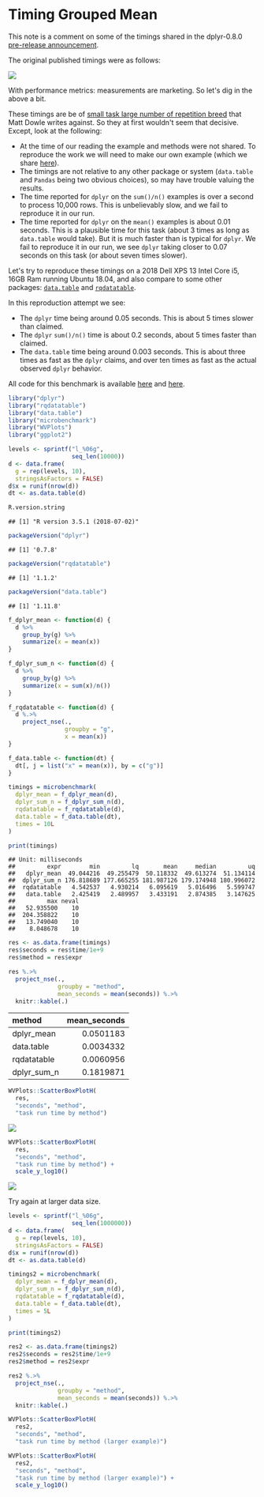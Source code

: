 Timing Grouped Mean
================

This note is a comment on some of the timings shared in the dplyr-0.8.0 [pre-release announcement](https://www.tidyverse.org/articles/2018/12/dplyr-0-8-0-release-candidate/).

The original published timings were as follows:

[![](timings_summarise_mean_dplyr-0-8-0.jpg)](https://www.tidyverse.org/articles/2018/12/dplyr-0-8-0-release-candidate/)

With performance metrics: measurements are marketing. So let's dig in the above a bit.

These timings are be of [small task large number of repetition breed](https://cran.r-project.org/web/packages/data.table/vignettes/datatable-benchmarking.html#avoid-microbenchmark...-times100) that Matt Dowle writes against. So they at first wouldn't seem that decisive. Except, look at the following:

-   At the time of our reading the example and methods were not shared. To reproduce the work we will need to make our own example (which we share [here](https://github.com/WinVector/rqdatatable/blob/master/extras/TimingGroupedMean.Rmd)).
-   The timings are not relative to any other package or system (`data.table` and `Pandas` being two obvious choices), so may have trouble valuing the results.
-   The time reported for `dplyr` on the `sum()/n()` examples is over a second to process 10,000 rows. This is unbelievably slow, and we fail to reproduce it in our run.
-   The time reported for `dplyr` on the `mean()` examples is about 0.01 seconds. This is a plausible time for this task (about 3 times as long as `data.table` would take). But it is much faster than is typical for `dplyr`. We fail to reproduce it in our run, we see `dplyr` taking closer to 0.07 seconds on this task (or about seven times slower).

Let's try to reproduce these timings on a 2018 Dell XPS 13 Intel Core i5, 16GB Ram running Ubuntu 18.04, and also compare to some other packages: [`data.table`](https://CRAN.R-project.org/package=data.table) and [`rqdatatable`](https://CRAN.R-project.org/package=rqdatatable).

In this reproduction attempt we see:

-   The `dplyr` time being around 0.05 seconds. This is about 5 times slower than claimed.
-   The `dplyr` `sum()/n()` time is about 0.2 seconds, about 5 times faster than claimed.
-   The `data.table` time being around 0.003 seconds. This is about three times as fast as the `dplyr` claims, and over ten times as fast as the actual observed `dplyr` behavior.

All code for this benchmark is available [here](https://github.com/WinVector/rqdatatable/blob/master/extras/TimingGroupedMean.Rmd) and [here](https://github.com/WinVector/rqdatatable/blob/master/extras/TimingGroupedMean.md).

``` r
library("dplyr")
library("rqdatatable")
library("data.table")
library("microbenchmark")
library("WVPlots")
library("ggplot2")
```

``` r
levels <- sprintf("l_%06g", 
                  seq_len(10000))
d <- data.frame(
  g = rep(levels, 10),
  stringsAsFactors = FALSE)
d$x = runif(nrow(d))
dt <- as.data.table(d)
```

``` r
R.version.string
```

    ## [1] "R version 3.5.1 (2018-07-02)"

``` r
packageVersion("dplyr")
```

    ## [1] '0.7.8'

``` r
packageVersion("rqdatatable")
```

    ## [1] '1.1.2'

``` r
packageVersion("data.table")
```

    ## [1] '1.11.8'

``` r
f_dplyr_mean <- function(d) {
  d %>% 
    group_by(g) %>%
    summarize(x = mean(x))
}

f_dplyr_sum_n <- function(d) {
  d %>% 
    group_by(g) %>%
    summarize(x = sum(x)/n())
}

f_rqdatatable <- function(d) {
  d %.>%
    project_nse(., 
                groupby = "g", 
                x = mean(x))
}

f_data.table <- function(dt) {
  dt[, j = list("x" = mean(x)), by = c("g")]
}
```

``` r
timings = microbenchmark(
  dplyr_mean = f_dplyr_mean(d),
  dplyr_sum_n = f_dplyr_sum_n(d),
  rqdatatable = f_rqdatatable(d),
  data.table = f_data.table(dt),
  times = 10L
)
```

``` r
print(timings)
```

    ## Unit: milliseconds
    ##         expr        min         lq       mean     median         uq
    ##   dplyr_mean  49.044216  49.255479  50.118332  49.613274  51.134114
    ##  dplyr_sum_n 176.818689 177.665255 181.987126 179.174948 180.996072
    ##  rqdatatable   4.542537   4.930214   6.095619   5.016496   5.599747
    ##   data.table   2.425419   2.489957   3.433191   2.874385   3.147625
    ##         max neval
    ##   52.935500    10
    ##  204.358822    10
    ##   13.749040    10
    ##    8.048678    10

``` r
res <- as.data.frame(timings)
res$seconds = res$time/1e+9
res$method = res$expr

res %.>%
  project_nse(.,
              groupby = "method",
              mean_seconds = mean(seconds)) %.>%
  knitr::kable(.)
```

| method        |  mean\_seconds|
|:--------------|--------------:|
| dplyr\_mean   |      0.0501183|
| data.table    |      0.0034332|
| rqdatatable   |      0.0060956|
| dplyr\_sum\_n |      0.1819871|

``` r
WVPlots::ScatterBoxPlotH(
  res, 
  "seconds", "method", 
  "task run time by method")
```

![](TimingGroupedMean_files/figure-markdown_github/present-1.png)

``` r
WVPlots::ScatterBoxPlotH(
  res,  
  "seconds", "method", 
  "task run time by method") + 
  scale_y_log10()
```

![](TimingGroupedMean_files/figure-markdown_github/present-2.png)

Try again at larger data size.

``` r
levels <- sprintf("l_%06g", 
                  seq_len(1000000))
d <- data.frame(
  g = rep(levels, 10),
  stringsAsFactors = FALSE)
d$x = runif(nrow(d))
dt <- as.data.table(d)
```

``` r
timings2 = microbenchmark(
  dplyr_mean = f_dplyr_mean(d),
  dplyr_sum_n = f_dplyr_sum_n(d),
  rqdatatable = f_rqdatatable(d),
  data.table = f_data.table(dt),
  times = 5L
)
```

``` r
print(timings2)

res2 <- as.data.frame(timings2)
res2$seconds = res2$time/1e+9
res2$method = res2$expr

res2 %.>%
  project_nse(.,
              groupby = "method",
              mean_seconds = mean(seconds)) %.>%
  knitr::kable(.)

WVPlots::ScatterBoxPlotH(
  res2, 
  "seconds", "method", 
  "task run time by method (larger example)")

WVPlots::ScatterBoxPlotH(
  res2,  
  "seconds", "method", 
  "task run time by method (larger example)") + 
  scale_y_log10()
```
